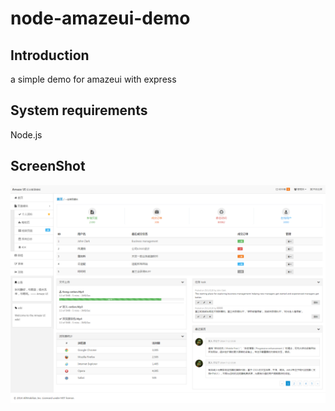 # node-amazeui-demo

## Introduction
a simple demo for amazeui with express 

## System requirements
Node.js

## ScreenShot
![Amaze.png](Amaze.png)